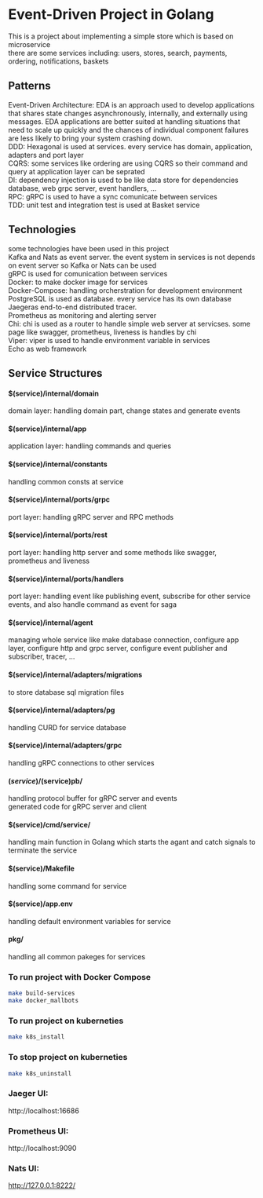 # Event-Driven Project in Golang

This is a project about implementing a simple store
which is based on microservice<br/>
there are some services including: users, stores, search, payments, ordering, notifications, baskets

## Patterns
Event-Driven Architecture: EDA is an approach used to develop applications that shares state changes asynchronously, internally, and externally using messages. EDA applications are better suited at handling situations that need to scale up quickly and the chances of individual component failures are less likely to bring your system crashing down.<br/>
DDD: Hexagonal is used at services. every service has domain, application, adapters and port layer<br/>
CQRS: some services like ordering are using CQRS so their command and query at application layer can be seprated<br/>
DI: dependency injection is used to be like data store for dependencies database, web grpc server, event handlers, ...<br/>
RPC: gRPC is used to have a sync comunicate between services<br/> 
TDD: unit test and integration test is used at Basket service<br/>

## Technologies
some technologies have been used in this project<br/>
Kafka and Nats as event server. the event system in services is not depends on event server so Kafka or Nats can be used<br/>
gRPC is used for comunication between services<br/>
Docker: to make docker image for services<br/>
Docker-Compose: handling orcherstration for development environment<br/>
PostgreSQL is used as database. every service has its own database<br/>
Jaegeras end-to-end distributed tracer. <br/>
Prometheus as monitoring and alerting server<br/>
Chi: chi is used as a router to handle simple web server at servicses. some page like swagger, prometheus, liveness is handles by chi<br/>
Viper: viper is used to handle environment variable in services<br/>
Echo as web framework<br/>

## Service Structures
#### $(service)/internal/domain
domain layer: handling domain part, change states and generate events
#### $(service)/internal/app
application layer: handling commands and queries
#### $(service)/internal/constants
handling common consts at service
#### $(service)/internal/ports/grpc
port layer: handling gRPC server and RPC methods
#### $(service)/internal/ports/rest
port layer: handling http server and some methods like swagger, prometheus and liveness
#### $(service)/internal/ports/handlers
port layer: handling event like publishing event, subscribe for other service events, and also handle command as event for saga 
#### $(service)/internal/agent
managing whole service like make database connection, configure app layer, configure http and grpc server, configure event publisher and subscriber, tracer, ...
#### $(service)/internal/adapters/migrations
to store database sql migration files
#### $(service)/internal/adapters/pg
handling CURD for service database 
#### $(service)/internal/adapters/grpc
handling gRPC connections to other services
#### $(service)/$(service)pb/
handling protocol buffer for gRPC server and events<br/>
generated code for gRPC server and client
#### $(service)/cmd/service/
handling main function in Golang which starts the agant and catch signals to terminate the service
#### $(service)/Makefile
handling some command for service 
#### $(service)/app.env
handling default environment variables for service
#### pkg/
handling all common pakeges for services 

### To run project with Docker Compose
```bash
make build-services
make docker_mallbots
```


### To run project on kuberneties
```bash
make k8s_install
```

### To stop project on kuberneties
```bash
make k8s_uninstall
```

### Jaeger UI:

http://localhost:16686

### Prometheus UI:

http://localhost:9090

### Nats UI:
http://127.0.0.1:8222/